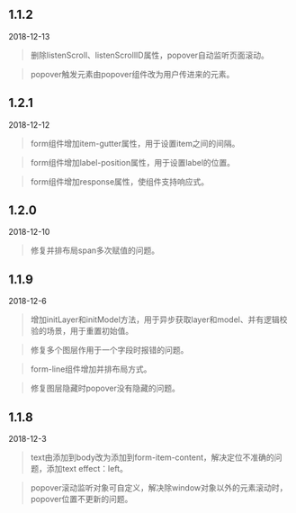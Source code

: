 ## 1.1.2
2018-12-13
> 删除listenScroll、listenScrollID属性，popover自动监听页面滚动。

> popover触发元素由popover组件改为用户传进来的元素。

## 1.2.1
2018-12-12

> form组件增加item-gutter属性，用于设置item之间的间隔。

> form组件增加label-position属性，用于设置label的位置。

> form组件增加response属性，使组件支持响应式。

## 1.2.0
2018-12-10

> 修复并排布局span多次赋值的问题。

## 1.1.9
2018-12-6

> 增加initLayer和initModel方法，用于异步获取layer和model、并有逻辑校验的场景，用于重置初始值。

> 修复多个图层作用于一个字段时报错的问题。

> form-line组件增加并排布局方式。

> 修复图层隐藏时popover没有隐藏的问题。

## 1.1.8
2018-12-3

> text由添加到body改为添加到form-item-content，解决定位不准确的问题，添加text effect：left。

> popover滚动监听对象可自定义，解决除window对象以外的元素滚动时，popover位置不更新的问题。